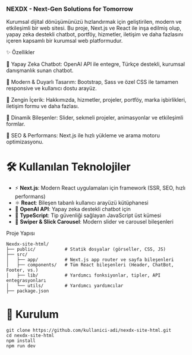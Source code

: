 ### NEXDX - Next-Gen Solutions for Tomorrow
Kurumsal dijital dönüşümünüzü hızlandırmak için geliştirilen, modern ve etkileşimli bir web sitesi. Bu proje, Next.js ve React ile inşa edilmiş olup, yapay zeka destekli chatbot, portföy, hizmetler, iletişim ve daha fazlasını içeren kapsamlı bir kurumsal web platformudur.

✨ Özellikler

🤖 Yapay Zeka Chatbot: OpenAI API ile entegre, Türkçe destekli, kurumsal danışmanlık sunan chatbot.

📱 Modern & Duyarlı Tasarım: Bootstrap, Sass ve özel CSS ile tamamen responsive ve kullanıcı dostu arayüz.

🧩 Zengin İçerik: Hakkımızda, hizmetler, projeler, portföy, marka işbirlikleri, iletişim formu ve daha fazlası.

🎨 Dinamik Bileşenler: Slider, sekmeli projeler, animasyonlar ve etkileşimli formlar.

🚀 SEO & Performans: Next.js ile hızlı yükleme ve arama motoru optimizasyonu.

# 🛠️ Kullanılan Teknolojiler

- ⚡ **Next.js**: Modern React uygulamaları için framework (SSR, SEO, hızlı performans)  
- ⚛️ **React**: Bileşen tabanlı kullanıcı arayüzü kütüphanesi  
- 🤖 **OpenAI API**: Yapay zeka destekli chatbot için 
- 📝 **TypeScript**: Tip güvenliği sağlayan JavaScript üst kümesi  
- 🎠 **Swiper & Slick Carousel**: Modern slider ve carousel bileşenleri   

Proje Yapısı
```
Nexdx-site-html/
├── public/           # Statik dosyalar (görseller, CSS, JS)
├── src/
│   ├── app/          # Next.js app router ve sayfa bileşenleri
│   ├── components/   # Tüm React bileşenleri (Header, ChatBot, Footer, vs.)
│   ├── lib/          # Yardımcı fonksiyonlar, tipler, API entegrasyonları
│   └── utils/        # Yardımcı yardımcılar
├── package.json

```
# 🚀 Kurulum
```
git clone https://github.com/kullanici-adi/nexdx-site-html.git
cd nexdx-site-html
npm install
npm run dev
```
